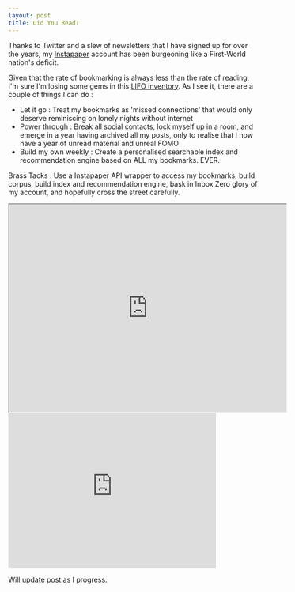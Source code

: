 ```yaml
---
layout: post
title: Did You Read?
---
```


Thanks to Twitter and a slew of newsletters that I have signed up for over the years, my [Instapaper](https://instapaper.com) account has been burgeoning like a First-World nation's deficit.

Given that the rate of bookmarking is always less than the rate of reading, I'm sure I'm losing some gems in this [LIFO inventory](https://www.thebalance.com/lifo-last-in-first-out-inventory-cost-method-398323). As I see it, there are a couple of things I can do :

- Let it go : Treat my bookmarks as 'missed connections' that would only deserve reminiscing on lonely nights without internet
- Power through : Break all social contacts, lock myself up in a room, and emerge in a year having archived all my posts, only to realise that I now have a year of unread material and unreal FOMO
- Build my own weekly : Create a personalised searchable index and recommendation engine based on ALL my bookmarks. EVER. 

Brass Tacks : Use a Instapaper API wrapper to access my bookmarks, build corpus, build index and recommendation engine, bask in Inbox Zero glory of my account, and hopefully cross the street carefully.

<iframe width="560" height="420" src="http://www.youtube.com/embed/6JLWQEuz2gA?color=white&theme=light"></iframe>

<iframe width="420" height="315" src="http://www.youtube.com/embed/dQw4w9WgXcQ" frameborder="0" allowfullscreen></iframe>

Will update post as I progress.
